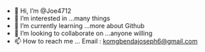 - 👋 Hi, I’m @Joe4712
- 👀 I’m interested in ...many things
- 🌱 I’m currently learning ...more about Github
- 💞️ I’m looking to collaborate on ...anyone willing
- 📫 How to reach me ... Email : komgbendajoseph6@gmail.com

<!---
Joe4712/Joe4712 is a ✨ special ✨ repository because its `README.md` (this file) appears on your GitHub profile.
You can click the Preview link to take a look at your changes.
--->
